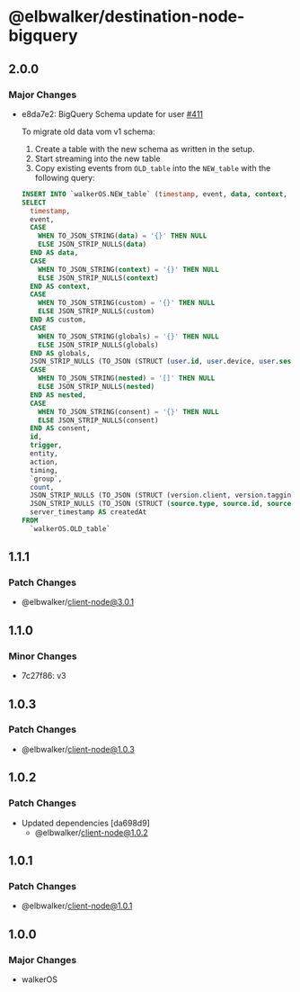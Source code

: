 # @elbwalker/destination-node-bigquery

## 2.0.0

### Major Changes

- e8da7e2: BigQuery Schema update for user
  [#411](https://github.com/elbwalker/walkerOS/issues/411)

  To migrate old data vom v1 schema:

  1. Create a table with the new schema as written in the setup.
  2. Start streaming into the new table
  3. Copy existing events from `OLD_table` into the `NEW_table` with the
     following query:

  ```sql
  INSERT INTO `walkerOS.NEW_table` (timestamp, event, data, context, custom, globals, user, nested, consent, id, trigger, entity, action, timing, `group`, count, version, source, createdAt)
  SELECT
    timestamp,
    event,
    CASE
      WHEN TO_JSON_STRING(data) = '{}' THEN NULL
      ELSE JSON_STRIP_NULLS(data)
    END AS data,
    CASE
      WHEN TO_JSON_STRING(context) = '{}' THEN NULL
      ELSE JSON_STRIP_NULLS(context)
    END AS context,
    CASE
      WHEN TO_JSON_STRING(custom) = '{}' THEN NULL
      ELSE JSON_STRIP_NULLS(custom)
    END AS custom,
    CASE
      WHEN TO_JSON_STRING(globals) = '{}' THEN NULL
      ELSE JSON_STRIP_NULLS(globals)
    END AS globals,
    JSON_STRIP_NULLS (TO_JSON (STRUCT (user.id, user.device, user.session))) AS user,
    CASE
      WHEN TO_JSON_STRING(nested) = '[]' THEN NULL
      ELSE JSON_STRIP_NULLS(nested)
    END AS nested,
    CASE
      WHEN TO_JSON_STRING(consent) = '{}' THEN NULL
      ELSE JSON_STRIP_NULLS(consent)
    END AS consent,
    id,
    trigger,
    entity,
    action,
    timing,
    `group`,
    count,
    JSON_STRIP_NULLS (TO_JSON (STRUCT (version.client, version.tagging))) AS version,
    JSON_STRIP_NULLS (TO_JSON (STRUCT (source.type, source.id, source.previous_id))) AS source,
    server_timestamp AS createdAt
  FROM
    `walkerOS.OLD_table`
  ```

## 1.1.1

### Patch Changes

- @elbwalker/client-node@3.0.1

## 1.1.0

### Minor Changes

- 7c27f86: v3

## 1.0.3

### Patch Changes

- @elbwalker/client-node@1.0.3

## 1.0.2

### Patch Changes

- Updated dependencies [da698d9]
  - @elbwalker/client-node@1.0.2

## 1.0.1

### Patch Changes

- @elbwalker/client-node@1.0.1

## 1.0.0

### Major Changes

- walkerOS
